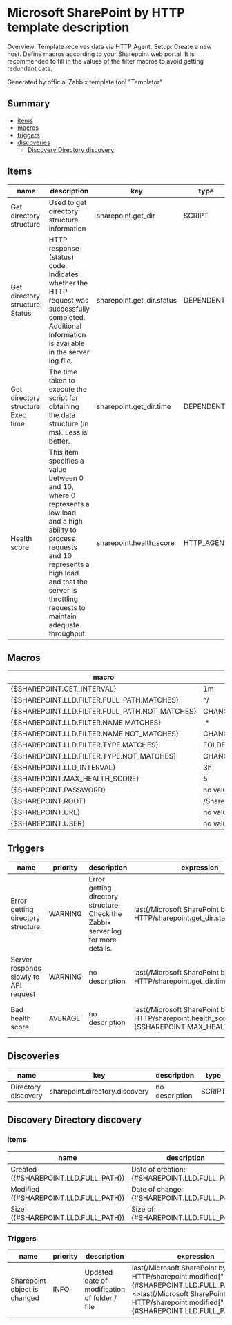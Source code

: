# Microsoft SharePoint by HTTP template description

Overview:
Template receives data via HTTP Agent.
Setup:
Create a new host.
Define macros according to your Sharepoint web portal.
It is recommended to fill in the values of the filter macros to avoid getting redundant data.

Generated by official Zabbix template tool "Templator"

## Summary
* [items](#items)
* [macros](#macros)
* [triggers](#triggers)
* [discoveries](#discoveries)
  * [Discovery Directory discovery ](#discovery_directory_discovery)

<a name="items"></a>

## Items
| name | description | key | type | delay |
| ------------- |------------- |------------- |------------- |------------- |
| Get directory structure | Used to get directory structure information | sharepoint.get_dir | SCRIPT | {$SHAREPOINT.GET_INTERVAL} |
| Get directory structure: Status | HTTP response (status) code. Indicates whether the HTTP request was successfully completed. Additional information is available in the server log file. | sharepoint.get_dir.status | DEPENDENT | 0 |
| Get directory structure: Exec time | The time taken to execute the script for obtaining the data structure (in ms). Less is better. | sharepoint.get_dir.time | DEPENDENT | 0 |
| Health score | This item specifies a value between 0 and 10, where 0 represents a low load and a high ability to process requests and 10 represents a high load and that the server is throttling requests to maintain adequate throughput. | sharepoint.health_score | HTTP_AGENT | no delay |


<a name="macros"></a>

## Macros
| macro | value |
| ------------- |------------- |
| {$SHAREPOINT.GET_INTERVAL} | 1m |
| {$SHAREPOINT.LLD.FILTER.FULL_PATH.MATCHES} | ^/ |
| {$SHAREPOINT.LLD.FILTER.FULL_PATH.NOT_MATCHES} | CHANGE_IF_NEEDED |
| {$SHAREPOINT.LLD.FILTER.NAME.MATCHES} | .* |
| {$SHAREPOINT.LLD.FILTER.NAME.NOT_MATCHES} | CHANGE_IF_NEEDED |
| {$SHAREPOINT.LLD.FILTER.TYPE.MATCHES} | FOLDER |
| {$SHAREPOINT.LLD.FILTER.TYPE.NOT_MATCHES} | CHANGE_IF_NEEDED |
| {$SHAREPOINT.LLD_INTERVAL} | 3h |
| {$SHAREPOINT.MAX_HEALTH_SCORE} | 5 |
| {$SHAREPOINT.PASSWORD} | no value |
| {$SHAREPOINT.ROOT} | /Shared Documents |
| {$SHAREPOINT.URL} | no value |
| {$SHAREPOINT.USER} | no value |


<a name="triggers"></a>

## Triggers
| name | priority | description | expression | tags | url |
| ------------- |------------- |------------- |------------- |------------- |------------- |
| Error getting directory structure. | WARNING | Error getting directory structure. Check the Zabbix server log for more details. | last(/Microsoft SharePoint by HTTP/sharepoint.get_dir.status)<>200 | [{"tag": "scope", "value": "availability"}] | no url |
| Server responds slowly to API request | WARNING | no description | last(/Microsoft SharePoint by HTTP/sharepoint.get_dir.time)>2000 | [{"tag": "scope", "value": "performance"}] | no url |
| Bad health score | AVERAGE | no description | last(/Microsoft SharePoint by HTTP/sharepoint.health_score)>"{$SHAREPOINT.MAX_HEALTH_SCORE}" | [{"tag": "scope", "value": "performance"}] | no url |


<a name="discoveries"></a>

## Discoveries
| name | key | description | type | lifetime | delay |
| ------------- |------------- |------------- |------------- |------------- |------------- |
| Directory discovery | sharepoint.directory.discovery | no description | SCRIPT | no lifetime | {$SHAREPOINT.LLD_INTERVAL} |


<a name="discovery_directory_discovery" />

## Discovery Directory discovery

### Items

| name | description | key | type |
| ------------- |------------- |------------- |------------- |
| Created ({#SHAREPOINT.LLD.FULL_PATH}) | Date of creation:<br>{#SHAREPOINT.LLD.FULL_PATH} | sharepoint.created["{#SHAREPOINT.LLD.FULL_PATH}"] | DEPENDENT |
| Modified ({#SHAREPOINT.LLD.FULL_PATH}) | Date of change:<br>{#SHAREPOINT.LLD.FULL_PATH} | sharepoint.modified["{#SHAREPOINT.LLD.FULL_PATH}"] | DEPENDENT |
| Size ({#SHAREPOINT.LLD.FULL_PATH}) | Size of:<br>{#SHAREPOINT.LLD.FULL_PATH} | sharepoint.size["{#SHAREPOINT.LLD.FULL_PATH}"] | DEPENDENT |


### Triggers

| name | priority | description | expression | tags | url |
| ------------- |------------- |------------- |------------- |------------- |------------- |
| Sharepoint object is changed | INFO | Updated date of modification of folder / file | last(/Microsoft SharePoint by HTTP/sharepoint.modified["{#SHAREPOINT.LLD.FULL_PATH}"],#1)<>last(/Microsoft SharePoint by HTTP/sharepoint.modified["{#SHAREPOINT.LLD.FULL_PATH}"],#2) | [{"tag": "scope", "value": "notice"}] | no url |

